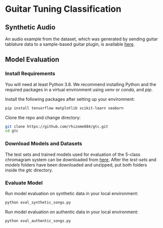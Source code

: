 # Guitar Tuning Classification 

## Synthetic Audio
An audio example from the dataset, which was generated by sending guitar tablature data to a sample-based guitar plugin, is available [here](https://drive.google.com/file/d/1G_yRHhJQj9c0JJdJx_iZt3HFvwy_TcMn/view?usp=drive_link).

## Model Evaluation

### Install Requirements
You will need at least Python 3.8. We recommend installing Python and the required packages in a virtual environment using *venv* or *conda*, and *pip*.   	

Install the following packages after setting up your environment:
```bash
pip install tensorflow matplotlib scikit-learn seaborn
```

Clone the repo and change directory:
```bash
git clone https://github.com/rhizome884/gtc.git 
cd gtc
```

### Download Models and Datasets 
The test sets and trained models used for evaluation of the 5-class chromagram system can be downloaded from [here](https://drive.google.com/drive/folders/1bs8kPQcPk3Mr6a4m1QlQVrEXbJ5ro7Mc?usp=drive_link). After the *test-sets* and *models* folders have been downloaded and unzipped, put both folders inside the *gtc* directory. 

### Evaluate Model
Run model evaluation on synthetic data in your local environment:
```bash
python eval_synthetic_songs.py
``` 
 
Run model evaluation on authentic data in your local environment:
```bash
python eval_authentic_songs.py
```
